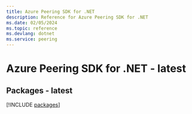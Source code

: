 ```yaml
---
title: Azure Peering SDK for .NET
description: Reference for Azure Peering SDK for .NET
ms.date: 02/05/2024
ms.topic: reference
ms.devlang: dotnet
ms.service: peering
---
```

# Azure Peering SDK for .NET - latest
## Packages - latest
[!INCLUDE [packages](peering-index.md)]